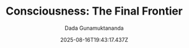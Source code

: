 ---
title: "Consciousness: The Final Frontier"
date: "2025-08-16T19:43:17.437Z"
author: "Dada Gunamuktananda"
read_year: "NO"
recommendation: '4'
url: /bookshelf/consciousness-the-final-frontier
---